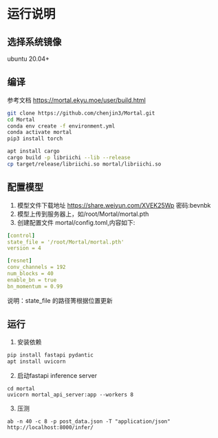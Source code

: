 # 运行说明
## 选择系统镜像
ubuntu 20.04+

## 编译
参考文档 https://mortal.ekyu.moe/user/build.html

```sh
git clone https://github.com/chenjin3/Mortal.git
cd Mortal
conda env create -f environment.yml
conda activate mortal
pip3 install torch

apt install cargo
cargo build -p libriichi --lib --release
cp target/release/libriichi.so mortal/libriichi.so
```

## 配置模型
1. 模型文件下载地址 https://share.weiyun.com/XVEK25Wp 密码:bevnbk
2. 模型上传到服务器上，如/root/Mortal/mortal.pth
3. 创建配置文件 mortal/config.toml,内容如下:
```yaml
[control]
state_file = '/root/Mortal/mortal.pth'
version = 4

[resnet]
conv_channels = 192
num_blocks = 40
enable_bn = true
bn_momentum = 0.99
```
说明：state_file 的路径箐根据位置更新

## 运行
 1. 安装依赖
```sh
pip install fastapi pydantic 
apt install uvicorn
```
2. 启动fastapi inference server
```
cd mortal
uvicorn mortal_api_server:app --workers 8
```
3. 压测
```
ab -n 40 -c 8 -p post_data.json -T "application/json" http://localhost:8000/infer/
```
